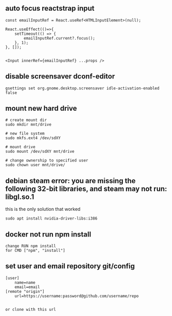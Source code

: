 ## auto focus reactstrap input
```
const emailInputRef = React.useRef<HTMLInputElement>(null);

React.useEffect(()=>{
    setTimeout(() => {
        emailInputRef.current?.focus();
    }, 1);
}, []);


<Input innerRef={emailInputRef} ...props />

```

## disable screensaver dconf-editor
```
gsettings set org.gnome.desktop.screensaver idle-activation-enabled false
```
## mount new hard drive

```
# create mount dir
sudo mkdir mnt/drive

# new file system
sudo mkfs.ext4 /dev/sdXY

# mount drive
sudo mount /dev/sdXY mnt/drive

# change ownership to specified user
sudo chown user mnt/drive/
```

## debian steam error: you are missing the following 32-bit libraries, and steam may not run: libgl.so.1

this is the only solution that worked

```
sudo apt install nvidia-driver-libs:i386
```

## docker not run npm install

```
change RUN npm install
for CMD ["npm", "install"]
``` 

## set user and email repository git/config

```
[user]
	name=name
	email=email
[remote "origin"] 
	url=https://username:password@github.com/username/repo 


or clone with this url
```
